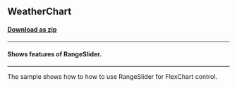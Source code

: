 ## WeatherChart
#### [Download as zip](https://grapecity.github.io/DownGit/#/home?url=https://github.com/GrapeCity/ComponentOne-UWP-Samples/tree/master/C1.UWP.FlexChart/VB/WeatherChart)
____
#### Shows features of RangeSlider.
____
The sample shows how to how to use RangeSlider for FlexChart control.
